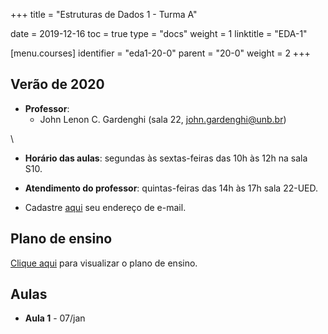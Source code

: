 +++
title = "Estruturas de Dados 1 - Turma A"

date = 2019-12-16
toc = true
type = "docs"
weight = 1
linktitle = "EDA-1"

[menu.courses]
  identifier = "eda1-20-0"
  parent = "20-0"
  weight = 2
+++

## Verão de 2020

* **Professor**:
   * John Lenon C. Gardenghi (sala 22, john.gardenghi@unb.br)

\

* **Horário das aulas**: segundas às sextas-feiras das 10h às 12h na sala S10.

* **Atendimento do professor**: quintas-feiras das 14h às 17h sala 22-UED.

* Cadastre [aqui](https://docs.google.com/forms/d/e/1FAIpQLScjapcitPoMxQ_ho6MEHIK0l9lglKntL9PMKlElN6LBYOTsrA/viewform) seu endereço de e-mail.

## Plano de ensino

[Clique aqui](/courses/2019_2/eda1/plano_eda_1_19_2.pdf) para visualizar o plano de ensino.

## Aulas

* **Aula 1** - 07/jan
